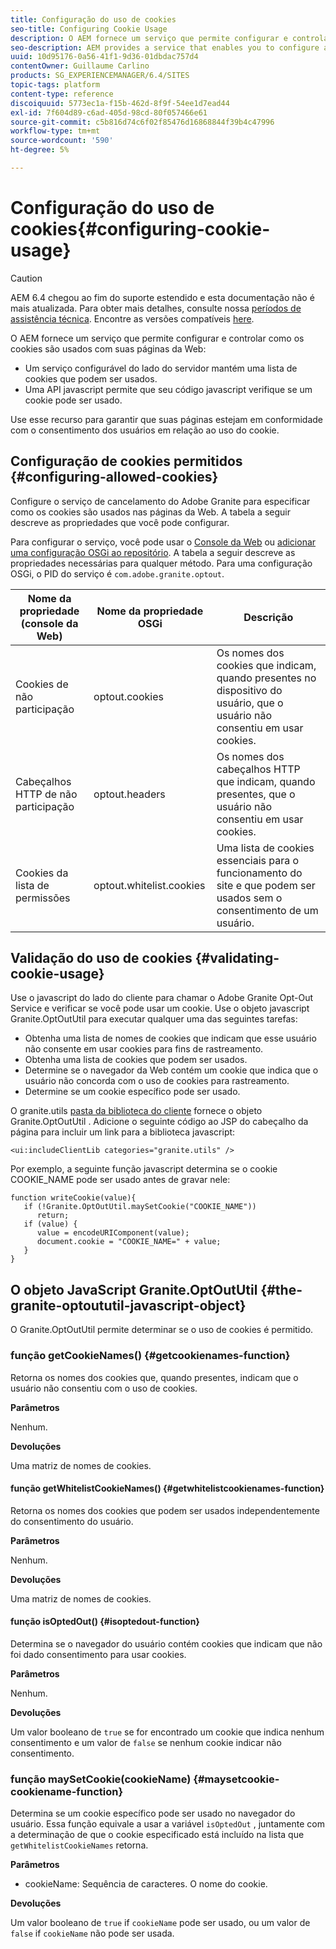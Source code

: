 ```yaml
---
title: Configuração do uso de cookies
seo-title: Configuring Cookie Usage
description: O AEM fornece um serviço que permite configurar e controlar a forma como os cookies são usados nas páginas da Web
seo-description: AEM provides a service that enables you to configure and control how cookies are used with your web pages
uuid: 10d95176-0a56-41f1-9d36-01dbdac757d4
contentOwner: Guillaume Carlino
products: SG_EXPERIENCEMANAGER/6.4/SITES
topic-tags: platform
content-type: reference
discoiquuid: 5773ec1a-f15b-462d-8f9f-54ee1d7ead44
exl-id: 7f604d89-c6ad-405d-98cd-80f057466e61
source-git-commit: c5b816d74c6f02f85476d16868844f39b4c47996
workflow-type: tm+mt
source-wordcount: '590'
ht-degree: 5%

---
```


# Configuração do uso de cookies{#configuring-cookie-usage}

>[!CAUTION]
>
>AEM 6.4 chegou ao fim do suporte estendido e esta documentação não é mais atualizada. Para obter mais detalhes, consulte nossa [períodos de assistência técnica](https://helpx.adobe.com/br/support/programs/eol-matrix.html). Encontre as versões compatíveis [here](https://experienceleague.adobe.com/docs/).

O AEM fornece um serviço que permite configurar e controlar como os cookies são usados com suas páginas da Web:

* Um serviço configurável do lado do servidor mantém uma lista de cookies que podem ser usados.
* Uma API javascript permite que seu código javascript verifique se um cookie pode ser usado.

Use esse recurso para garantir que suas páginas estejam em conformidade com o consentimento dos usuários em relação ao uso do cookie.

## Configuração de cookies permitidos {#configuring-allowed-cookies}

Configure o serviço de cancelamento do Adobe Granite para especificar como os cookies são usados nas páginas da Web. A tabela a seguir descreve as propriedades que você pode configurar.

Para configurar o serviço, você pode usar o [Console da Web](/help/sites-deploying/configuring-osgi.md#osgi-configuration-with-the-web-console) ou [adicionar uma configuração OSGi ao repositório](/help/sites-deploying/configuring-osgi.md#adding-a-new-configuration-to-the-repository). A tabela a seguir descreve as propriedades necessárias para qualquer método. Para uma configuração OSGi, o PID do serviço é `com.adobe.granite.optout`.

| Nome da propriedade (console da Web) | Nome da propriedade OSGi | Descrição |
|---|---|---|
| Cookies de não participação | optout.cookies | Os nomes dos cookies que indicam, quando presentes no dispositivo do usuário, que o usuário não consentiu em usar cookies. |
| Cabeçalhos HTTP de não participação | optout.headers | Os nomes dos cabeçalhos HTTP que indicam, quando presentes, que o usuário não consentiu em usar cookies. |
| Cookies da lista de permissões | optout.whitelist.cookies | Uma lista de cookies essenciais para o funcionamento do site e que podem ser usados sem o consentimento de um usuário. |

## Validação do uso de cookies {#validating-cookie-usage}

Use o javascript do lado do cliente para chamar o Adobe Granite Opt-Out Service e verificar se você pode usar um cookie. Use o objeto javascript Granite.OptOutUtil para executar qualquer uma das seguintes tarefas:

* Obtenha uma lista de nomes de cookies que indicam que esse usuário não consente em usar cookies para fins de rastreamento.
* Obtenha uma lista de cookies que podem ser usados.
* Determine se o navegador da Web contém um cookie que indica que o usuário não concorda com o uso de cookies para rastreamento.
* Determine se um cookie específico pode ser usado.

O granite.utils [pasta da biblioteca do cliente](/help/sites-developing/clientlibs.md#referencing-client-side-libraries) fornece o objeto Granite.OptOutUtil . Adicione o seguinte código ao JSP do cabeçalho da página para incluir um link para a biblioteca javascript:

`<ui:includeClientLib categories="granite.utils" />`

Por exemplo, a seguinte função javascript determina se o cookie COOKIE_NAME pode ser usado antes de gravar nele:

```
function writeCookie(value){
   if (!Granite.OptOutUtil.maySetCookie("COOKIE_NAME")) 
      return;
   if (value) {
      value = encodeURIComponent(value);
      document.cookie = "COOKIE_NAME=" + value; 
   }
}
```

## O objeto JavaScript Granite.OptOutUtil {#the-granite-optoututil-javascript-object}

O Granite.OptOutUtil permite determinar se o uso de cookies é permitido.

### função getCookieNames() {#getcookienames-function}

Retorna os nomes dos cookies que, quando presentes, indicam que o usuário não consentiu com o uso de cookies.

**Parâmetros**

Nenhum.

**Devoluções**

Uma matriz de nomes de cookies.

#### função getWhitelistCookieNames() {#getwhitelistcookienames-function}

Retorna os nomes dos cookies que podem ser usados independentemente do consentimento do usuário.

**Parâmetros**

Nenhum.

**Devoluções**

Uma matriz de nomes de cookies.

#### função isOptedOut() {#isoptedout-function}

Determina se o navegador do usuário contém cookies que indicam que não foi dado consentimento para usar cookies.

**Parâmetros**

Nenhum.

**Devoluções**

Um valor booleano de `true` se for encontrado um cookie que indica nenhum consentimento e um valor de `false` se nenhum cookie indicar não consentimento.

### função maySetCookie(cookieName) {#maysetcookie-cookiename-function}

Determina se um cookie específico pode ser usado no navegador do usuário. Essa função equivale a usar a variável `isOptedOut` , juntamente com a determinação de que o cookie especificado está incluído na lista que `getWhitelistCookieNames` retorna.

**Parâmetros**

* cookieName: Sequência de caracteres. O nome do cookie.

**Devoluções**

Um valor booleano de `true` if `cookieName` pode ser usado, ou um valor de `false` if `cookieName` não pode ser usada.
